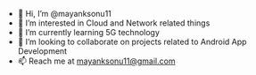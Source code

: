 - 👋 Hi, I’m @mayanksonu11
- 👀 I’m interested in Cloud and Network related things
- 🌱 I’m currently learning 5G technology
- 💞️ I’m looking to collaborate on projects related to Android App Development
- 📫 Reach me at mayanksonu11@gmail.com

<!---
mayanksonu11/mayanksonu11 is a ✨ special ✨ repository because its `README.md` (this file) appears on your GitHub profile.
You can click the Preview link to take a look at your changes.
--->
